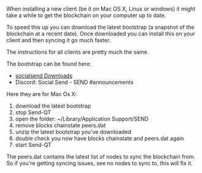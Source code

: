 When installing a new client (be it on Mac OS X, Linux or windows) it might take a while to get the blockchain on your computer up to date.

To speed this up you can download the latest bootstrap (a snapshot of the blockchain at a recent date).
Once downloaded you can install this on your client and then syncing it go much faster.


The instructions for all clients are pretty much the same.

The bootstrap can be found here:
- <a href="https://socialsend.io/#downloads">socialsend Downloads</a>
- Discord: Social Send - SEND #announcements

Here they are for Mac Os X:
1. download the latest bootstrap 
1. stop Send-QT
2. open the folder: ~/Library/Application Support/SEND
3. remove blocks chainstate peers.dat
4. unzip the latest bootstrap you've downloaded 
5. double check you now have blocks chainstate and peers.dat again
6. start Send-QT


The peers.dat contains the latest list of nodes to sync the blockchain from. So if you're getting syncing issues, see no nodes to sync to, this will fix it.

